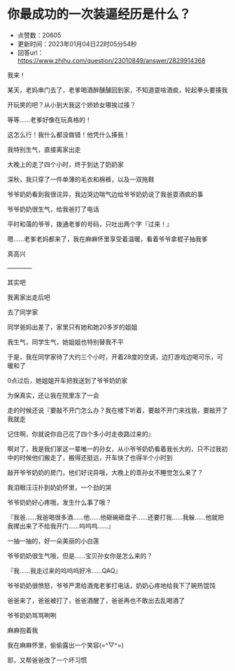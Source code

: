 # 你最成功的一次装逼经历是什么？
- 点赞数：20605
- 更新时间：2023年01月04日22时05分54秒
- 回答url：https://www.zhihu.com/question/23010849/answer/2829914368
<body>
 <p data-pid="1Uy21rsM">我来！</p>
 <p data-pid="FTam5AnX">某天，老妈串门去了，老爹喝酒醉醺醺回到家，不知道耍啥酒疯，轮起拳头要揍我</p>
 <p data-pid="tItAN6Pb">开玩笑的吧？从小到大我这个娇娇女哪挨过揍？</p>
 <p data-pid="tkxRLeWy">等等……老爹好像在玩真格的！</p>
 <p data-pid="R2PVacCJ">这怎么行！我什么都没做错！他凭什么揍我！</p>
 <p data-pid="8R4EiVBn">我特别生气，直接离家出走</p>
 <p data-pid="TaSwsYGi">大晚上的走了四个小时，终于到达了奶奶家</p>
 <p data-pid="5JjKPkJ4">深秋，我只穿了一件单薄的毛衣和棉裤，以及一双拖鞋</p>
 <p data-pid="Eio6gVHy">爷爷奶奶看到我很诧异，我边哭边喘气边给爷爷奶奶说了我爸耍酒疯的事</p>
 <p data-pid="od3noA6E">爷爷奶奶很生气，给我爸打了电话</p>
 <p data-pid="jtw6Pytn">平时和蔼的爷爷，拨通老爹的号码，只吐出两个字『过来！』</p>
 <p data-pid="UNkqWZlO">嗯……老爹老妈都来了，我在麻麻怀里享受着温暖，看着爷爷拿棍子抽我爹</p>
 <p data-pid="-aHjCKyH">真高兴</p>
 <p data-pid="ZfxVUFRk">————</p>
 <p data-pid="xRDENoXa">其实吧</p>
 <p data-pid="5Vcnn_5y">我离家出走后吧</p>
 <p data-pid="VlNOHHof">去了同学家</p>
 <p data-pid="c4rq8V1Q">同学爸妈出差了，家里只有她和她20多岁的姐姐</p>
 <p data-pid="mHZRTuN5">我生气，同学生气，她姐姐也特别替我不平</p>
 <p data-pid="-pK2L5eu">于是，我在同学家待了大约三个小时，开着28度的空调，边打游戏边喝可乐，可暖和了</p>
 <p data-pid="4gEafYxT">0点过后，她姐姐开车把我送到了爷爷奶奶家</p>
 <p data-pid="-Xq9ukVs">为保真实，还让我在院里冻了一会</p>
 <p data-pid="5BFbi5re">走的时候还说『要敲不开门怎么办？我在楼下听着，要敲不开门来找我，要敲开了我就走</p>
 <p data-pid="cJrp1iVw">记住啊，你就说你自己花了四个多小时走夜路过来的』</p>
 <p data-pid="mTxfpIEE">啊对了，我是我们家这一辈唯一的孙女，从小爷爷奶奶看着我长大的，只不过我初中的时候他们搬走了，搬得还挺远，开车快了也得半个小时到</p>
 <p data-pid="3G_B28h-">敲开爷爷奶奶的房门，他们好诧异哦，大晚上的乖孙女不睡觉怎么来了？</p>
 <p data-pid="5eL-XMl-">我泪眼汪汪扑到奶奶怀里，一个劲的哭</p>
 <p data-pid="xPPs97-z">爷爷奶奶好心疼哦，发生什么事了哦？</p>
 <p data-pid="L0jdYk_L">『我爸……我爸喝很多酒……他……他砸碗砸盘子……还要打我……我躲……他就把我撵出来了不给我开门……呜呜呜……』</p>
 <p data-pid="RKtTiH0A">一抽一抽的，好一朵美丽的小白莲</p>
 <p data-pid="y7dZIdVx">爷爷奶奶很生气哦，但是……宝贝孙女你是怎么来的？</p>
 <p data-pid="VCbR-apY">『我……我走过来的呜呜呜好冷……QAQ』</p>
 <p data-pid="1NuKEwKk">爷爷奶奶很愤怒，爷爷严肃给酒鬼老爹打电话，奶奶心疼地给我下了碗热馄饨</p>
 <p data-pid="vmbKceId">爸爸来了，爸爸被打了，爸爸酒醒了，爸爸再也不敢出去乱喝酒了</p>
 <p data-pid="GuYqYiS7">爷爷奶奶骂骂咧咧</p>
 <p data-pid="IzIlIXLC">麻麻抱着我</p>
 <p data-pid="giWBczWU">我在麻麻怀里，偷偷露出一个笑容(=^▽^=)</p>
 <p data-pid="pmDW3Ppn">耶，又帮爸爸改了一个坏习惯</p>
 <p></p>
 <p></p>
</body>